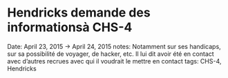 # Hendricks demande des informationsà CHS-4

Date: April 23, 2015 → April 24, 2015
notes: Notamment sur ses handicaps, sur sa possibilité de voyager, de hacker, etc. Il lui dit avoir été en contact avec d’autres recrues avec qui il voudrait le mettre en contact
tags: CHS-4, Hendricks